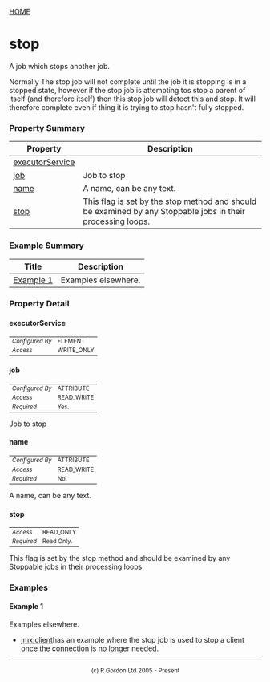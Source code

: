 [HOME](../../../../README.md)
# stop

A job which stops another job.


Normally The stop job will not complete until the job it is
stopping is in a stopped state, however if the
stop job is attempting tos stop a parent of itself (and therefore itself) then
this stop job will detect this and stop. It will therefore complete
even if thing it is trying to stop hasn't fully stopped.

### Property Summary

| Property | Description |
| -------- | ----------- |
| [executorService](#propertyexecutorService) |  | 
| [job](#propertyjob) | Job to stop | 
| [name](#propertyname) | A name, can be any text. | 
| [stop](#propertystop) | This flag is set by the stop method and should be examined by any Stoppable jobs in their processing loops. | 


### Example Summary

| Title | Description |
| ----- | ----------- |
| [Example 1](#example1) | Examples elsewhere. |


### Property Detail
#### executorService <a name="propertyexecutorService"></a>

<table style='font-size:smaller'>
      <tr><td><i>Configured By</i></td><td>ELEMENT</td></tr>
      <tr><td><i>Access</i></td><td>WRITE_ONLY</td></tr>
</table>



#### job <a name="propertyjob"></a>

<table style='font-size:smaller'>
      <tr><td><i>Configured By</i></td><td>ATTRIBUTE</td></tr>
      <tr><td><i>Access</i></td><td>READ_WRITE</td></tr>
      <tr><td><i>Required</i></td><td>Yes.</td></tr>
</table>

Job to stop

#### name <a name="propertyname"></a>

<table style='font-size:smaller'>
      <tr><td><i>Configured By</i></td><td>ATTRIBUTE</td></tr>
      <tr><td><i>Access</i></td><td>READ_WRITE</td></tr>
      <tr><td><i>Required</i></td><td>No.</td></tr>
</table>

A name, can be any text.

#### stop <a name="propertystop"></a>

<table style='font-size:smaller'>
      <tr><td><i>Access</i></td><td>READ_ONLY</td></tr>
      <tr><td><i>Required</i></td><td>Read Only.</td></tr>
</table>

This flag is set by the stop method and should
be examined by any Stoppable jobs in their processing loops.


### Examples
#### Example 1 <a name="example1"></a>

Examples elsewhere.

- [jmx:client](../../../../org/oddjob/jmx/JMXClientJob.md)has an example where the stop job is used to stop a client once the connection is no longer needed.



-----------------------

<div style='font-size: smaller; text-align: center;'>(c) R Gordon Ltd 2005 - Present</div>
